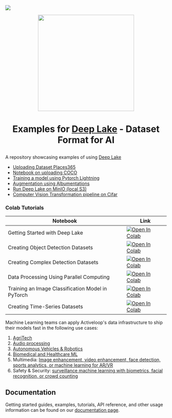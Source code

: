 <img src="https://static.scarf.sh/a.png?x-pxid=bc3c57b0-9a65-49fe-b8ea-f711c4d35b82" /><p align="center">
     <img src="https://i.postimg.cc/rsjcWc3S/deeplake-logo.png" width="300"/>
    </br>
    <h1 align="center">Examples for <a href="https://github.com/activeloopai/deeplake">Deep Lake</a> - Dataset Format for AI
 </h1>
 
 
A repository showcasing examples of using [Deep Lake](https://github.com/activeloopai/deeplake)
 - [Uploading Dataset Places365](places365/upload.py)
 - [Notebook on uploading COCO](coco/upload_coco.ipynb)
 - [Training a model using Pytorch Lightning](pytorch-lightning/mnist.py)
 - [Augmentation using Albumentations](albumentations/augment.py)
 - [Run Deep Lake on MinIO (local S3)](minio)
 - [Computer Vision Transformation pipeline on Cifar](transforming)
 
### Colab Tutorials

| Notebook    | Link |
|-------------|------|
| Getting Started with Deep Lake  | [![Open In Colab](https://colab.research.google.com/assets/colab-badge.svg)](https://colab.research.google.com/github/activeloopai/examples/blob/main/colabs/Getting_Started_with_Hub.ipynb) |
| Creating Object Detection Datasets | [![Open In Colab](https://colab.research.google.com/assets/colab-badge.svg)](https://colab.research.google.com/github/activeloopai/examples/blob/main/colabs/Creating_Object_Detection_Datasets.ipynb) |
| Creating Complex Detection Datasets | [![Open In Colab](https://colab.research.google.com/assets/colab-badge.svg)](https://colab.research.google.com/github/activeloopai/examples/blob/main/colabs/Creating_Complex_Datasets.ipynb) |
| Data Processing Using Parallel Computing | [![Open In Colab](https://colab.research.google.com/assets/colab-badge.svg)](https://colab.research.google.com/github/activeloopai/examples/blob/istranic-adding-colabs/colabs/Data_Processing_Using_Parallel_Computing.ipynb) |
| Training an Image Classification Model in PyTorch  | [![Open In Colab](https://colab.research.google.com/assets/colab-badge.svg)](https://colab.research.google.com/github/activeloopai/examples/blob/main/colabs/Training_an_Image_Classification_Model_in_PyTorch.ipynb) |
| Creating Time-Series Datasets  | [![Open In Colab](https://colab.research.google.com/assets/colab-badge.svg)](https://colab.research.google.com/github/activeloopai/examples/blob/main/colabs/Creating_Time_Series_Datasets.ipynb) |

Machine Learning teams can apply Activeloop's data infrastructure to ship their models fast in the following use cases:

 1. [AgriTech](https://www.activeloop.ai/solutions/agriculture/)
 2. [Audio processing](https://www.activeloop.ai/solutions/audio/)
 3. [Autonomous Vehicles & Robotics](https://www.activeloop.ai/solutions/autonomous-vehicles-robotics/)
 4. [Biomedical and Healthcare ML](https://www.activeloop.ai/solutions/biomedical-healthcare/)
 5. Multimedia: [Image enhancement, video enhancement, face detection, sports analytics, or machine learning for AR/VR](https://www.activeloop.ai/solutions/multimedia/)
 6. Safety & Security: [surveillance machine learning with biometrics, facial recognition, or crowd counting](https://www.activeloop.ai/solutions/safety-security/)


## Documentation
Getting started guides, examples, tutorials, API reference, and other usage information can be found on our [documentation page](http://docs.activeloop.ai/?utm_source=github&utm_medium=repo&utm_campaign=readme). 
